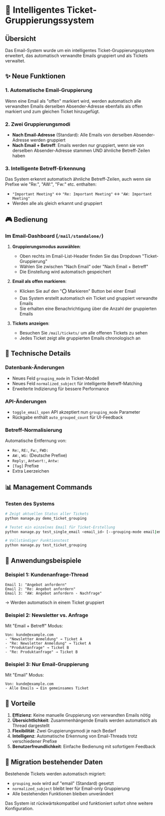 # 🎫 Intelligentes Ticket-Gruppierungssystem

## Übersicht

Das Email-System wurde um ein intelligentes Ticket-Gruppierungssystem erweitert, das automatisch verwandte Emails gruppiert und als Tickets verwaltet.

## ✨ Neue Funktionen

### 1. **Automatische Email-Gruppierung**
Wenn eine Email als "offen" markiert wird, werden automatisch alle verwandten Emails derselben Absender-Adresse ebenfalls als offen markiert und zum gleichen Ticket hinzugefügt.

### 2. **Zwei Gruppierungsmodi**
- **Nach Email-Adresse** (Standard): Alle Emails von derselben Absender-Adresse werden gruppiert
- **Nach Email + Betreff**: Emails werden nur gruppiert, wenn sie von derselben Absender-Adresse stammen UND ähnliche Betreff-Zeilen haben

### 3. **Intelligente Betreff-Erkennung**
Das System erkennt automatisch ähnliche Betreff-Zeilen, auch wenn sie Prefixe wie "Re:", "AW:", "Fw:" etc. enthalten:
- `"Important Meeting"` ↔ `"Re: Important Meeting"` ↔ `"AW: Important Meeting"`
- Werden alle als gleich erkannt und gruppiert

## 🎮 Bedienung

### Im Email-Dashboard (`/mail/standalone/`)

1. **Gruppierungsmodus auswählen**:
   - Oben rechts im Email-List-Header finden Sie das Dropdown "Ticket-Gruppierung"
   - Wählen Sie zwischen "Nach Email" oder "Nach Email + Betreff"
   - Die Einstellung wird automatisch gespeichert

2. **Email als offen markieren**:
   - Klicken Sie auf den "⭕ Markieren" Button bei einer Email
   - Das System erstellt automatisch ein Ticket und gruppiert verwandte Emails
   - Sie erhalten eine Benachrichtigung über die Anzahl der gruppierten Emails

3. **Tickets anzeigen**:
   - Besuchen Sie `/mail/tickets/` um alle offenen Tickets zu sehen
   - Jedes Ticket zeigt alle gruppierten Emails chronologisch an

## 🔧 Technische Details

### Datenbank-Änderungen
- Neues Feld `grouping_mode` in Ticket-Modell
- Neues Feld `normalized_subject` für intelligente Betreff-Matching
- Erweiterte Indizierung für bessere Performance

### API-Änderungen
- `toggle_email_open` API akzeptiert nun `grouping_mode` Parameter
- Rückgabe enthält `auto_grouped_count` für UI-Feedback

### Betreff-Normalisierung
Automatische Entfernung von:
- `Re:`, `RE:`, `Fw:`, `FWD:`
- `AW:`, `WG:` (Deutsche Prefixe)  
- `Reply:`, `Antwort:`, `Antw:`
- `[Tag]` Prefixe
- Extra Leerzeichen

## 📊 Management Commands

### Testen des Systems
```bash
# Zeigt aktuellen Status aller Tickets
python manage.py demo_ticket_grouping

# Testet ein einzelnes Email für Ticket-Erstellung  
python manage.py test_single_email <email_id> [--grouping-mode email|email_subject]

# Vollständiger Funktionstest
python manage.py test_ticket_grouping
```

## 🎯 Anwendungsbeispiele

### Beispiel 1: Kundenanfrage-Thread
```
Email 1: "Angebot anfordern" 
Email 2: "Re: Angebot anfordern"
Email 3: "AW: Angebot anfordern - Nachfrage"
```
→ Werden automatisch in einem Ticket gruppiert

### Beispiel 2: Newsletter vs. Anfrage
Mit "Email + Betreff" Modus:
```
Von: kunde@example.com
- "Newsletter Anmeldung" → Ticket A
- "Re: Newsletter Anmeldung" → Ticket A  
- "Produktanfrage" → Ticket B
- "Re: Produktanfrage" → Ticket B
```

### Beispiel 3: Nur Email-Gruppierung
Mit "Email" Modus:
```
Von: kunde@example.com
- Alle Emails → Ein gemeinsames Ticket
```

## 🚀 Vorteile

1. **Effizienz**: Keine manuelle Gruppierung von verwandten Emails nötig
2. **Übersichtlichkeit**: Zusammenhängende Emails werden automatisch als Thread dargestellt
3. **Flexibilität**: Zwei Gruppierungsmodi je nach Bedarf
4. **Intelligenz**: Automatische Erkennung von Email-Threads trotz verschiedener Prefixe
5. **Benutzerfreundlichkeit**: Einfache Bedienung mit sofortigem Feedback

## 🔄 Migration bestehender Daten

Bestehende Tickets werden automatisch migriert:
- `grouping_mode` wird auf "email" (Standard) gesetzt
- `normalized_subject` bleibt leer für Email-only Gruppierung
- Alle bestehenden Funktionen bleiben unverändert

Das System ist rückwärtskompatibel und funktioniert sofort ohne weitere Konfiguration.